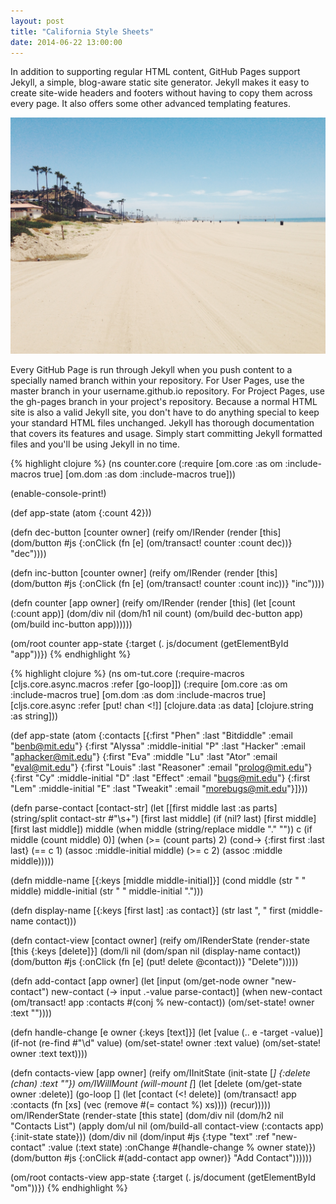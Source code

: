 ```yaml
---
layout: post
title: "California Style Sheets"
date: 2014-06-22 13:00:00
---
```


In addition to supporting regular HTML content, GitHub Pages support Jekyll, a simple, blog-aware static site generator. Jekyll makes it easy to create site-wide headers and footers without having to copy them across every page. It also offers some other advanced templating features.

![CA](/static/assets/ca.jpg)

Every GitHub Page is run through Jekyll when you push content to a specially named branch within your repository. For User Pages, use the master branch in your username.github.io repository. For Project Pages, use the gh-pages branch in your project's repository. Because a normal HTML site is also a valid Jekyll site, you don't have to do anything special to keep your standard HTML files unchanged. Jekyll has thorough documentation that covers its features and usage. Simply start committing Jekyll formatted files and you'll be using Jekyll in no time.

{% highlight clojure %}
(ns counter.core
  (:require [om.core :as om :include-macros true]
            [om.dom :as dom :include-macros true]))

(enable-console-print!)

(def app-state (atom {:count 42}))

(defn dec-button [counter owner]
  (reify
    om/IRender
    (render [this]
      (dom/button #js {:onClick (fn [e] (om/transact! counter :count dec))}
                  "dec"))))

(defn inc-button [counter owner]
  (reify
    om/IRender
    (render [this]
      (dom/button #js {:onClick (fn [e] (om/transact! counter :count inc))}
                  "inc"))))

(defn counter [app owner]
  (reify
    om/IRender
    (render [this]
      (let [count (:count app)]
        (dom/div nil
                 (dom/h1 nil count)
                 (om/build dec-button app)
                 (om/build inc-button app))))))

(om/root
  counter
  app-state
  {:target (. js/document (getElementById "app"))})
{% endhighlight %}

{% highlight clojure %}
(ns om-tut.core
    (:require-macros [cljs.core.async.macros :refer [go-loop]])
    (:require [om.core :as om :include-macros true]
              [om.dom :as dom :include-macros true]
              [cljs.core.async :refer [put! chan <!]]
              [clojure.data :as data]
              [clojure.string :as string]))

(def app-state
    (atom
        {:contacts
         [{:first "Phen" :last "Bitdiddle" :email "benb@mit.edu"}
          {:first "Alyssa" :middle-initial "P" :last "Hacker" :email "aphacker@mit.edu"}
          {:first "Eva" :middle "Lu" :last "Ator" :email "eval@mit.edu"}
          {:first "Louis" :last "Reasoner" :email "prolog@mit.edu"}
          {:first "Cy" :middle-initial "D" :last "Effect" :email "bugs@mit.edu"}
          {:first "Lem" :middle-initial "E" :last "Tweakit" :email "morebugs@mit.edu"}]}))

(defn parse-contact [contact-str]
    (let [[first middle last :as parts] (string/split contact-str #"\s+")
          [first last middle] (if (nil? last)
                                  [first middle]
                                  [first last middle])
          middle (when middle (string/replace middle "." ""))
          c (if middle (count middle) 0)]
        (when (>= (count parts) 2)
            (cond-> {:first first :last last}
                (== c 1) (assoc :middle-initial middle)
                (>= c 2) (assoc :middle middle)))))

(defn middle-name [{:keys [middle middle-initial]}]
    (cond
        middle (str " " middle)
        middle-initial (str " " middle-initial ".")))

(defn display-name [{:keys [first last] :as contact}]
    (str last ", " first (middle-name contact)))

(defn contact-view [contact owner]
    (reify
        om/IRenderState
        (render-state [this {:keys [delete]}]
            (dom/li nil
                (dom/span nil (display-name contact))
                (dom/button #js {:onClick (fn [e] (put! delete @contact))} "Delete")))))

(defn add-contact [app owner]
    (let [input (om/get-node owner "new-contact")
          new-contact (-> input .-value parse-contact)]
        (when new-contact
            (om/transact! app :contacts
                #(conj % new-contact))
            (om/set-state! owner :text ""))))

(defn handle-change [e owner {:keys [text]}]
    (let [value (.. e -target -value)]
        (if-not (re-find #"\d" value)
            (om/set-state! owner :text value)
            (om/set-state! owner :text text))))

(defn contacts-view [app owner]
    (reify
        om/IInitState
        (init-state [_]
            {:delete (chan)
             :text ""})
        om/IWillMount
        (will-mount [_]
            (let [delete (om/get-state owner :delete)]
                (go-loop []
                    (let [contact (<! delete)]
                        (om/transact! app :contacts
                            (fn [xs] (vec (remove #(= contact %) xs))))
                        (recur)))))
        om/IRenderState
        (render-state [this state]
            (dom/div nil
                (dom/h2 nil "Contacts List")
                (apply dom/ul nil
                    (om/build-all contact-view (:contacts app)
                        {:init-state state}))
                (dom/div nil
                    (dom/input #js {:type "text" :ref "new-contact" :value (:text state)
                                    :onChange #(handle-change % owner state)})
                    (dom/button #js {:onClick #(add-contact app owner)} "Add Contact"))))))

(om/root contacts-view app-state
    {:target (. js/document (getElementById "om"))})
{% endhighlight %}
